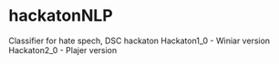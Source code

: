 # hackatonNLP
Classifier for hate spech, DSC hackaton
Hackaton1_0 - Winiar version
Hackaton2_0 - Plajer version
